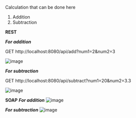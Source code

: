 Calculation that can be done here

1. Addition
2. Subtraction


**REST**

***For addition***

GET http://localhost:8080/api/add?num1=2&num2=3

![image](https://github.com/user-attachments/assets/e8a65cb5-ea96-4771-8fc5-5f05992ed42f)


***For subtraction***

GET http://localhost:8080/api/subtract?num1=20&num2=3.3

![image](https://github.com/user-attachments/assets/4046b7d9-142e-4778-88de-46f785ee71bf)


**SOAP**
***For addition***
![image](https://github.com/user-attachments/assets/2018fbdb-bcfc-4e66-ab9e-b082e0fb91ce)

***For subtraction***
![image](https://github.com/user-attachments/assets/26366761-7e51-4a05-98a6-6bd67338672d)

